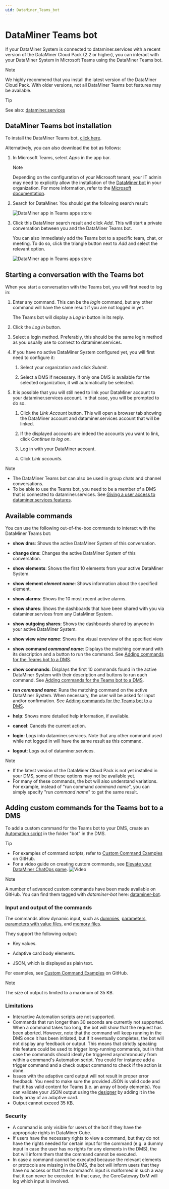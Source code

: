 ```yaml
---
uid: DataMiner_Teams_bot
---
```


# DataMiner Teams bot

If your DataMiner System is connected to dataminer.services with a recent version of the DataMiner Cloud Pack (2.2 or higher), you can interact with your DataMiner System in Microsoft Teams using the DataMiner Teams bot.

> [!NOTE]
> We highly recommend that you install the latest version of the DataMiner Cloud Pack. With older versions, not all DataMiner Teams bot features may be available.

> [!TIP]
> See also: [dataminer.services](xref:AboutCloudPlatform)

## DataMiner Teams bot installation

To install the DataMiner Teams bot, [click here](https://teams.microsoft.com/l/app/9a09d087-5d07-4481-b34f-cd053eab7925).

Alternatively, you can also download the bot as follows:

1. In Microsoft Teams, select *Apps* in the app bar.

   > [!NOTE]
   > Depending on the configuration of your Microsoft tenant, your IT admin may need to explicitly allow the installation of the [DataMiner bot](https://teams.microsoft.com/l/app/9a09d087-5d07-4481-b34f-cd053eab7925) in your organization. For more information, refer to the [Microsoft documentation](https://docs.microsoft.com/en-us/microsoftteams/manage-apps).

1. Search for DataMiner. You should get the following search result:

   ![DataMiner app in Teams apps store](~/user-guide/images/DataMinerTeamsApp.png)

1. Click this DataMiner search result and click *Add*. This will start a private conversation between you and the DataMiner Teams bot.

   You can also immediately add the Teams bot to a specific team, chat, or meeting. To do so, click the triangle button next to *Add* and select the relevant option.

   ![DataMiner app in Teams apps store](~/user-guide/images/DataMinerTeamsAppAddTo.png)

## Starting a conversation with the Teams bot

When you start a conversation with the Teams bot, you will first need to log in:

1. Enter any command. This can be the *login* command, but any other command will have the same result if you are not logged in yet.

   The Teams bot will display a *Log in* button in its reply.

1. Click the *Log in* button.

1. Select a login method. Preferably, this should be the same login method as you usually use to connect to dataminer.services.

1. If you have no active DataMiner System configured yet, you will first need to configure it:

   1. Select your organization and click *Submit*.

   1. Select a DMS if necessary. If only one DMS is available for the selected organization, it will automatically be selected.

1. It is possible that you will still need to link your DataMiner account to your dataminer.services account. In that case, you will be prompted to do so.

   1. Click the *Link Account* button. This will open a browser tab showing the DataMiner account and dataminer.services account that will be linked.

   1. If the displayed accounts are indeed the accounts you want to link, click *Continue to log on*.

   1. Log in with your DataMiner account.

   1. Click *Link accounts*.

> [!NOTE]
>
> - The DataMiner Teams bot can also be used in group chats and channel conversations.
> - To be able to use the Teams bot, you need to be a member of a DMS that is connected to dataminer.services. See [Giving a user access to dataminer.services features](xref:Giving_users_access_to_cloud_features).

## Available commands

You can use the following out-of-the-box commands to interact with the DataMiner Teams bot:

- **show dms**: Shows the active DataMiner System of this conversation.

- **change dms**: Changes the active DataMiner System of this conversation.

- **show elements**: Shows the first 10 elements from your active DataMiner System.

- **show element *element name***: Shows information about the specified element.

- **show alarms**: Shows the 10 most recent active alarms.

- **show shares**: Shows the dashboards that have been shared with you via dataminer.services from any DataMiner System.

- **show outgoing shares**: Shows the dashboards shared by anyone in your active DataMiner System.

- **show view *view name***: Shows the visual overview of the specified view

- **show command *command name***: Displays the matching command with its description and a button to run the command. See [Adding commands for the Teams bot to a DMS](#adding-custom-commands-for-the-teams-bot-to-a-dms).

- **show commands**: Displays the first 10 commands found in the active DataMiner System with their description and buttons to run each command. See [Adding commands for the Teams bot to a DMS](#adding-custom-commands-for-the-teams-bot-to-a-dms).

- **run *command name***: Runs the matching command on the active DataMiner System. When necessary, the user will be asked for input and/or confirmation. See [Adding commands for the Teams bot to a DMS](#adding-custom-commands-for-the-teams-bot-to-a-dms).

- **help**: Shows more detailed help information, if available.

- **cancel**: Cancels the current action.

- **login**: Logs into dataminer.services. Note that any other command used while not logged in will have the same result as this command.

- **logout**: Logs out of dataminer.services.

> [!NOTE]
>
> - If the latest version of the DataMiner Cloud Pack is not yet installed in your DMS, some of these options may not be available yet.
> - For many of these commands, the bot will also understand variations. For example, instead of "run command *command name*", you can simply specify "run *command name*" to get the same result.

## Adding custom commands for the Teams bot to a DMS

To add a custom command for the Teams bot to your DMS, create an [Automation script](xref:automation) in the folder "bot" in the DMS.

> [!TIP]
>
> - For examples of command scripts, refer to [Custom Command Examples](https://github.com/SkylineCommunications/ChatOps-Extensions/tree/main/CustomCommandExamples) on GitHub.
> - For a video guide on creating custom commands, see [Elevate your DataMiner ChatOps game](https://www.youtube.com/watch?v=Sr6EEp2DFps). ![Video](~/user-guide/images/video_Duo.png)

> [!NOTE]
> A number of advanced custom commands have been made available on GitHub. You can find them tagged with *dataminer-bot* here: [dataminer-bot](https://github.com/topics/dataminer-bot).

### Input and output of the commands

The commands allow dynamic input, such as [dummies](xref:Script_variables#creating-a-dummy), [parameters](xref:Script_variables#creating-a-parameter), [parameters with value files](xref:Script_variables#creating-a-parameter), and [memory files](xref:Script_variables#creating-a-memory-file).

They support the following output:

- Key values.

- Adaptive card body elements.

- JSON, which is displayed as plain text.

For examples, see [Custom Command Examples](https://github.com/SkylineCommunications/ChatOps-Extensions/tree/main/CustomCommandExamples) on GitHub.

> [!NOTE]
> The size of output is limited to a maximum of 35 KB.

### Limitations

- Interactive Automation scripts are not supported.
- Commands that run longer than 30 seconds are currently not supported. When a command takes too long, the bot will show that the request has been aborted. However, note that the command will keep running in the DMS once it has been initiated, but if it eventually completes, the bot will not display any feedback or output. This means that strictly speaking this feature could be used to trigger long-running commands, but in that case the commands should ideally be triggered asynchronously from within a command's Automation script. You could for instance add a trigger command and a check output command to check if the action is done.
- Issues with the adaptive card output will not result in proper error feedback. You need to make sure the provided JSON is valid code and that it has valid content for Teams (i.e. an array of body elements). You can validate your JSON output using the [designer](https://adaptivecards.io/designer/) by adding it in the body array of an adaptive card.
- Output cannot exceed 35 KB.

### Security

- A command is only visible for users of the bot if they have the appropriate rights in DataMiner Cube.
- If users have the necessary rights to view a command, but they do not have the rights needed for certain input for the command (e.g. a dummy input in case the user has no rights for any elements in the DMS), the bot will inform them that the command cannot be executed.
- In case a command cannot be executed because the relevant elements or protocols are missing in the DMS, the bot will inform users that they have no access or that the command's input is malformed in such a way that it can never be executed. In that case, the CoreGateway DxM will log which input is involved.
